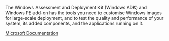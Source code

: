 The Windows Assessment and Deployment Kit (Windows ADK) and 
Windows PE add-on has the tools you need to customise 
Windows images for large-scale deployment, and to test 
the quality and performance of your system, its added 
components, and the applications running on it.

[Microsoft Documentation](https://learn.microsoft.com/en-us/windows-hardware/get-started/adk-install)